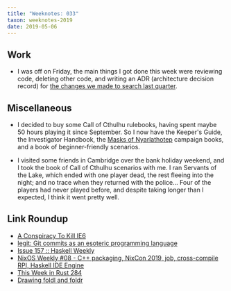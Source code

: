 ```yaml
---
title: "Weeknotes: 033"
taxon: weeknotes-2019
date: 2019-05-06
---
```


## Work

- I was off on Friday, the main things I got done this week were
  reviewing code, deleting other code, and writing an ADR
  (architecture decision record) for [the changes we made to search
  last quarter][].

[the changes we made to search last quarter]: https://github.com/alphagov/search-api/blob/master/doc/arch/adr-008-elasticsearch5-upgrade.md

## Miscellaneous

- I decided to buy some Call of Cthulhu rulebooks, having spent maybe
  50 hours playing it since September.  So I now have the Keeper's
  Guide, the Investigator Handbook, the [Masks of Nyarlathotep][]
  campaign books, and a book of beginner-friendly scenarios.

- I visited some friends in Cambridge over the bank holiday weekend,
  and I took the book of Call of Cthulhu scenarios with me.  I ran
  Servants of the Lake, which ended with one player dead, the rest
  fleeing into the night; and no trace when they returned with the
  police...  Four of the players had never played before, and despite
  taking longer than I expected, I think it went pretty well.

[Masks of Nyarlathotep]: masks-of-nyarlathotep.html

## Link Roundup

- [A Conspiracy To Kill IE6](http://blog.chriszacharias.com/a-conspiracy-to-kill-ie6)
- [legit: Git commits as an esoteric programming language](https://morr.cc/legit/)
- [Issue 157 :: Haskell Weekly](https://haskellweekly.news/issues/157.html)
- [NixOS Weekly #08 - C++ packaging, NixCon 2019, job, cross-compile RPI, Haskell IDE Engine](https://weekly.nixos.org/2019/08-c-packaging-nixcon-2019-job-cross-compile-rpi-haskell-ide-engine.html)
- [This Week in Rust 284](https://this-week-in-rust.org/blog/2019/04/30/this-week-in-rust-284/)
- [Drawing foldl and foldr](http://www.joachim-breitner.de/blog/753-Drawing_foldl_and_foldr)
